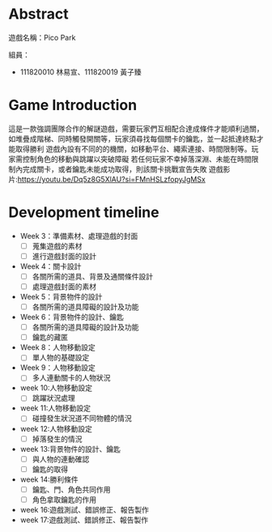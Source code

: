 # Abstract

遊戲名稱：Pico Park

組員：

- 111820010 林易宣、111820019 黃子臻

# Game Introduction

這是一款強調團隊合作的解謎遊戲，需要玩家們互相配合達成條件才能順利過關，如堆疊成階梯、同時觸發開關等，玩家須尋找每個關卡的鑰匙，並一起抵達終點才能取得勝利
遊戲內設有不同的的機關，如移動平台、繩索連接、時間限制等。玩家需控制角色的移動與跳躍以突破障礙
若任何玩家不幸掉落深淵、未能在時間限制內完成關卡，或者鑰匙未能成功取得，則該關卡挑戰宣告失敗
遊戲影片:https://youtu.be/Dq5z8G5XlAU?si=FMnHSLzfopyJgMSx

# Development timeline

- Week 3：準備素材、處理遊戲的封面
  - [ ] 蒐集遊戲的素材
  - [ ] 進行遊戲封面的設計
- Week 4：關卡設計
  - [ ] 各關所需的道具、背景及通關條件設計
  - [ ] 處理遊戲封面的素材
- Week 5：背景物件的設計
  - [ ] 各關所需的道具障礙的設計及功能
- Week 6：背景物件的設計、鑰匙
  - [ ] 各關所需的道具障礙的設計及功能
  - [ ] 鑰匙的藏匿
- Week 8：人物移動設定
  - [ ] 單人物的基礎設定
- Week 9：人物移動設定
  - [ ] 多人連動關卡的人物狀況
- week 10:人物移動設定
  - [ ] 跳躍狀況處理
- week 11:人物移動設定
  - [ ] 碰撞發生狀況道不同物體的情況
- week 12:人物移動設定
  - [ ] 掉落發生的情況
- week 13:背景物件的設計、鑰匙
  - [ ] 與人物的連動確認
  - [ ] 鑰匙的取得
- week 14:勝利條件
  - [ ] 鑰匙、門、角色共同作用
  - [ ] 角色拿取鑰匙的作用
- week 16:遊戲測試、錯誤修正、報告製作
- week 17:遊戲測試、錯誤修正、報告製作
 